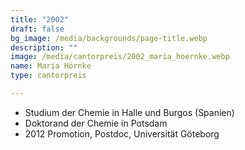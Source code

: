 ```yaml
---
title: "2002"
draft: false
bg_image: /media/backgrounds/page-title.webp
description: ""
image: /media/cantorpreis/2002_maria_hoernke.webp
name: Maria Hörnke
type: cantorpreis

---
```

- Studium der Chemie in Halle und Burgos (Spanien)
- Doktorand der Chemie in Potsdam
- 2012 Promotion, Postdoc, Universität Göteborg
